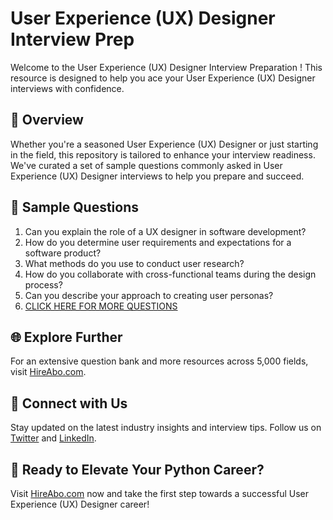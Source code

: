 # User Experience (UX) Designer Interview Prep

Welcome to the User Experience (UX) Designer Interview Preparation ! This resource is designed to help you ace your User Experience (UX) Designer interviews with confidence.

## 🚀 Overview

Whether you're a seasoned User Experience (UX) Designer or just starting in the field, this repository is tailored to enhance your interview readiness. We've curated a set of sample questions commonly asked in User Experience (UX) Designer interviews to help you prepare and succeed.

## 📝 Sample Questions

1. Can you explain the role of a UX designer in software development?
2. How do you determine user requirements and expectations for a software product?
3. What methods do you use to conduct user research?
4. How do you collaborate with cross-functional teams during the design process?
5. Can you describe your approach to creating user personas?
6. [CLICK HERE FOR MORE QUESTIONS](https://hireabo.com/job/0_0_39/User%20Experience%20UX%20Designer)

## 🌐 Explore Further

For an extensive question bank and more resources across 5,000 fields, visit [HireAbo.com](https://www.hireabo.com).

## 📱 Connect with Us

Stay updated on the latest industry insights and interview tips. Follow us on [Twitter](https://twitter.com/hireabo) and [LinkedIn](https://www.linkedin.com/in/hire-abo-3609972a8/).

## 🚀 Ready to Elevate Your Python Career?

Visit [HireAbo.com](https://www.hireabo.com) now and take the first step towards a successful User Experience (UX) Designer career!
